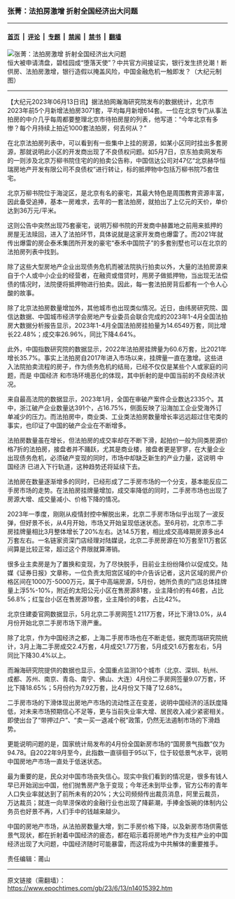 ### 张菁：法拍房激增 折射全国经济出大问题

---

#### [首页](../../../..?n14015392) &nbsp;|&nbsp; [评论](../../../../../epoch-comment?n14015392) &nbsp;|&nbsp; [专题](../../../../../epoch-special?n14015392) &nbsp;|&nbsp; [禁闻](../../../../../epoch-news?n14015392) &nbsp;|&nbsp; [禁书](../../../../../books?n14015392) &nbsp;|&nbsp; [翻墙](https://github.com/gfw-breaker/nogfw/blob/master/README.md?n14015392)


<div><img alt="张菁：法拍房激增 折射全国经济出大问题" class="attachment-djy_600_400 size-djy_600_400 wp-post-image" src="https://i.epochtimes.com/assets/uploads/2022/07/id13771667-0701_1200x8002-600x400.jpg"/>
<div class="caption">
 恒大被申请清盘，碧桂园成“堕落天使”？中共官方间接证实，银行发生挤兑潮！断供房、法拍房激增，银行造假以掩盖风险，中国金融危机一触即发？（大纪元制图）
</div></div><hr/><div class="post_content" id="artbody" itemprop="articleBody">
 <!-- article content begin -->
 <p>
  【大纪元2023年06月13日讯】据法拍网瀚海研究院发布的数据统计，北京市2023年前5个月新增法拍房3071套，平均每月新增614套。一位在北京专门从事法拍房的中介几乎每周都要整理北京市待拍房屋的列表，他写道：“今年北京有多惨？每个月持续上拍近1000套法拍房，何去何从？”
 </p>
 <p>
  在北京法拍房列表中，可以看到有一些集中上挂的房源，如某小区同时挂出多套房源，那就说明此小区的开发商出现了不良债权问题。如5月7日，京东拍卖网发布的一则涉及北京万柳书院住宅的的拍卖公告称，中国信达公司对47亿“北京赫华恒瑞房地产开发有限公司不良债权”进行转让，标的抵押物中包括万柳书院75套住宅。
 </p>
 <p>
  北京万柳书院位于海淀区，是北京有名的豪宅，其最大特色是周围教育资源丰富，因此备受追捧，基本一房难求，去年的一套法拍房，就拍出了上亿元的天价，单价达到36万元/平米。
 </p>
 <p>
  这则公告中突然出现75套豪宅，说明万柳书院的开发商中赫置地之前用来抵押的房屋无法赎回，进入了法拍环节，具体说就是这家开发商也爆雷了。而2021年就传出爆雷的房企泰禾集团所开发的豪宅“泰禾中国院子”的多套别墅也可以在北京的法拍房列表中找到。
 </p>
 <p>
  除了这些大型房地产企业出现债务危机而被法院执行拍卖以外，大量的法拍房源来自于个人或中小企业的经营者，在融资或借贷时，用房子做抵押物，当出现无法偿债的情况时，法院便将抵押物进行拍卖。因此，每一套法拍房背后都有一个令人心酸的故事。
 </p>
 <p>
  除了北京法拍房数量增加外，其他城市也出现类似情况。近日，由纬房研究院、国信达数据、中国城市经济学会房地产专业委员会联合完成的2023年1-4月全国法拍房大数据分析报告显示，2023年1-4月全国法拍房挂拍量为14.6549万套，同比增长22.48%；成交率26.96%，同比下降4.64%。
 </p>
 <p>
  此外，中国指数研究院的数据显示，2022年法拍房挂牌量为60.6万套，比2021年增长35.7%。事实上法拍房自2017年进入市场以来，挂牌量一直在激增。这些进入法院拍卖流程的房子，作为债务危机的结局，已经不仅仅是某些个人或家庭的问题，而是
  <ok href="https://www.epochtimes.com/gb/tag/%E4%B8%AD%E5%9B%BD%E7%BB%8F%E6%B5%8E.html">
   中国经济
  </ok>
  和市场环境恶化的体现，其中折射的是中国当前的不良经济状况。
 </p>
 <p>
  来自最高法院的数据显示，2023年1月，全国在审破产案件企业数达2335个。其中，浙江破产企业数量达391个，占16.75%，侧面反映了沿海加工企业受海外订单减少的压力。而法拍房中，商业类、工业类法拍房数量增长率远远超过住宅类的事实，也印证了中国的破产企业在不断增多。
 </p>
 <p>
  法拍房数量虽在增长，但法拍房的成交率却在不断下滑，起拍价一般为同类房源价格7折的法拍房，接盘者并不踊跃，尤其是商业楼，接盘者更是寥寥，在大量企业出现债务危机，必须破产变现的同时，市场中却缺乏新生的产业力量，这说明
  <ok href="https://www.epochtimes.com/gb/tag/%E4%B8%AD%E5%9B%BD%E7%BB%8F%E6%B5%8E.html">
   中国经济
  </ok>
  已进入下行轨道，这种趋势还将延续下去。
 </p>
 <p>
  法拍房在数量逐渐增多的同时，已经形成了二手房市场的一个分支，基本能反应二手房市场的走势。在法拍房挂牌量增加，成交率降低的同时，二手房市场也出现了房源大增、成交量减小、价格下降的情况。
 </p>
 <p>
  2023年一季度，刚刚从疫情封控中解脱出来，北京二手房市场似乎出现了一波反弹，但好景不长，从4月开始，市场又开始呈现低迷状态。至6月初，北京市二手房挂牌量相比3月整体增长了20%左右。达14.5万套，相比成交高峰期房源多出4万套左右。一名链家资深门店经理对陆媒说，北京二手房房源在10万套至11万套区间算是比较正常，超过这个界限就算滞销。
 </p>
 <p>
  很多业主卖房是为了置换和变现，为了尽快脱手，目前业主纷纷降价以促成交。陆媒《证券日报》文章称，一位负责太阳宫区域的中介告诉记者，这片区域的房产价格区间在1000万-5000万元，属于中高端房源，5月份，她所负责的门店总体挂牌量上浮5%-10%，附近的太阳公元小区在售房源81套，业主降价的有46套，占比56.8%；红玺台小区在售房源19套，业主降价的8套，占比42%。
 </p>
 <p>
  北京住建委官网数据显示，5月北京二手房网签1.2117万套，环比下滑13.0%，从4月份开始北京二手房市场下滑严重。
 </p>
 <p>
  除了北京，作为中国经济之都，上海二手房市场也在不断走低，据克而瑞研究院统计，3月上海二手房成交2.4万套，4月成交1.77万套，5月成交1.6万套左右，5月同比下降30.4%以上。
 </p>
 <p>
  而瀚海研究院提供的数据也显示，全国重点监测10个城市（北京、深圳、杭州、成都、苏州、南京、青岛、南宁、佛山、大连）4月份二手房网签量9.07万套，环比下降18.65%；5月份约为7.92万套，比4月份又下降了12.68%。
 </p>
 <p>
  二手房市场的下滑体现出房地产市场的流动性正在变差，说明中国经济的活跃度降低，对未来市场预期信心不足等，更与当前失业率大增、居民收入减少紧密相关。即使出台了“带押过户”、“卖一买一退减个税”政策，仍然无法遏制市场的下滑趋势。
 </p>
 <p>
  更能说明问题的是，国家统计局发布的4月份全国新房市场的“国房景气指数”仅为94.78。自2022年9月至今，此指数一直徘徊于95以下，位于较低景气水平，说明中国房地产市场一直处于低迷状态。
 </p>
 <p>
  最为重要的是，民众对中国市场丧失信心。现实中我们看到的情况是，很多有钱人早已开始润出中国，他们抛售房产急于变现；今年还未到毕业季，官方公布的青年人口失业率就达到了前所未有的20%；大公司频频传出裁员消息，阿里云裁员，万达裁员；就连一向旱涝保收的金融行业也出现了降薪潮，手捧金饭碗的体制内公务员也好景不再，人们手中的钱越来越少。
 </p>
 <p>
  中国的房地产市场，从法拍房数量大增，到二手房价格下降，以及新房市场供需低景气现状，都在折射着中国经济的疲态，都在昭示着将房地产作为支柱产业的中国经济出现了大问题，中国经济随时可能暴雷，而这将成为中共解体的重要推手。
 </p>
 <p>
  责任编辑：莆山
 </p>
 <!-- article content end -->
 <div id="below_article_ad">
 </div>
</div>


---

原文链接（需翻墙）：https://www.epochtimes.com/gb/23/6/13/n14015392.htm